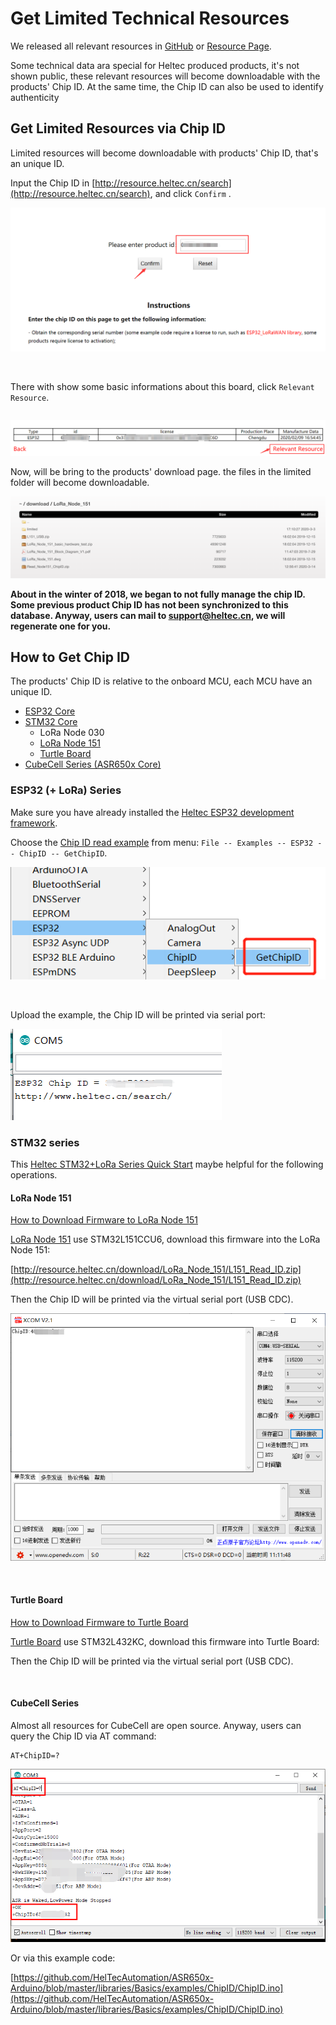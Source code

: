 # Get Limited Technical Resources

We released all relevant resources in [GitHub](https://github.com/HelTecAutomation) or [Resource Page](http://resource.heltec.cn/).

Some technical data ara special for Heltec produced products, it's not shown public, these relevant resources will become downloadable with the products' Chip ID. At the same time, the Chip ID can also be used to identify authenticity

## Get Limited Resources via Chip ID

Limited resources will become downloadable with products' Chip ID, that's an unique ID.

Input the Chip ID in [http://resource.heltec.cn/search](http://resource.heltec.cn/search), and click `Confirm` .

![](img/view_limited_technical_data/03.png)

&nbsp;

There with show some basic informations about this board, click `Relevant Resource`.

``` Tip:: The license in this page is also useful, such as ESP32 + LoRa series, the ESP32_LoRaWAN library need this license to active.

```



![](img/view_limited_technical_data/04.png)

Now, will be bring to the products' download page. the files in the limited folder will become downloadable.

![](img/view_limited_technical_data/05.png)

**About in the winter of 2018, we began to not fully manage the chip ID. Some previous product Chip ID has not been synchronized to this database. Anyway, users can mail to [support@heltec.cn](mailto:support@heltec.cn), we will regenerate one for you.**



## How to Get Chip ID

The products' Chip ID is relative to the onboard MCU, each MCU have an unique ID.

- [ESP32 Core](#esp32-lora-series)
- [STM32 Core](#stm32-series)
  - LoRa Node 030
  - [LoRa Node 151](#lora-node-151)
  - [Turtle Board](#turtle-board)
- [CubeCell Series (ASR650x Core)](#cubecell-series)

### ESP32 (+ LoRa) Series

Make sure you have already installed the [Heltec ESP32 development framework](https://heltec-automation-docs.readthedocs.io/en/latest/esp32/quick_start.html).

Choose the [Chip ID read example](https://github.com/Heltec-Aaron-Lee/WiFi_Kit_series/blob/master/esp32/libraries/ESP32/examples/ChipID/GetChipID/GetChipID.ino) from menu: `File -- Examples -- ESP32 -- ChipID -- GetChipID`.

![](img/view_limited_technical_data/01.png)

&nbsp;

Upload the example, the Chip ID will be printed via serial port:

![](img/view_limited_technical_data/02.png)

### STM32 series

This [Heltec STM32+LoRa Series Quick Start](https://heltec-automation-docs.readthedocs.io/en/latest/stm32/quick_start.html) maybe helpful for the following operations.

#### LoRa Node 151

[How to Download Firmware to LoRa Node 151](https://heltec-automation-docs.readthedocs.io/en/latest/stm32/lora_node_151/download_firmware.html)

[LoRa Node 151](https://heltec.org/project/lora-node-151/) use STM32L151CCU6, download this firmware into the LoRa Node 151:

[http://resource.heltec.cn/download/LoRa_Node_151/L151_Read_ID.zip](http://resource.heltec.cn/download/LoRa_Node_151/L151_Read_ID.zip)

Then the Chip ID will be printed via the virtual serial port (USB CDC).

![](img/view_limited_technical_data/06.png)

&nbsp;

#### Turtle Board

[How to Download Firmware to Turtle Board](https://heltec-automation-docs.readthedocs.io/en/latest/stm32/turtle_board/download_firmware.html)

[Turtle Board](https://heltec.org/project/turtle-board/) use STM32L432KC, download this firmware into Turtle Board:

Then the Chip ID will be printed via the virtual serial port (USB CDC).

&nbsp;

#### CubeCell Series

Almost all resources for CubeCell are open source. Anyway, users can query the Chip ID via AT command:

```shell
AT+ChipID=?
```

![](img/view_limited_technical_data/07.png)

Or via this example code:

[https://github.com/HelTecAutomation/ASR650x-Arduino/blob/master/libraries/Basics/examples/ChipID/ChipID.ino](https://github.com/HelTecAutomation/ASR650x-Arduino/blob/master/libraries/Basics/examples/ChipID/ChipID.ino)